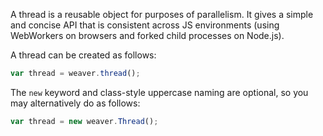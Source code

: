 A thread is a reusable object for purposes of parallelism.  It gives a simple and concise API that is consistent across JS environments (using WebWorkers on browsers and forked child processes on Node.js).

A thread can be created as follows:

```js
var thread = weaver.thread();
```

The `new` keyword and class-style uppercase naming are optional, so you may alternatively do as follows:

```js
var thread = new weaver.Thread();
```
